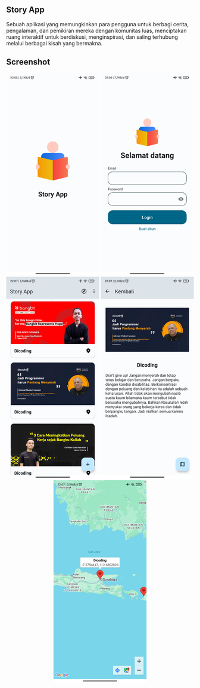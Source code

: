 ## Story App

Sebuah aplikasi yang memungkinkan para pengguna untuk berbagi cerita, pengalaman, dan pemikiran mereka dengan komunitas luas, menciptakan ruang interaktif untuk berdiskusi, menginspirasi, dan saling terhubung melalui berbagai kisah yang bermakna.

## Screenshot

<div style="text-align: center">
    <img src="https://raw.githubusercontent.com/aldnazr/android-story-app/refs/heads/main/preview/1.jpg" width="250"/>
    <img src="https://raw.githubusercontent.com/aldnazr/android-story-app/refs/heads/main/preview/2.jpg" width="250"/>
    <img src="https://raw.githubusercontent.com/aldnazr/android-story-app/refs/heads/main/preview/3.jpg" width="250"/>
    <img src="https://raw.githubusercontent.com/aldnazr/android-story-app/refs/heads/main/preview/4.jpg" width="250"/>
    <img src="https://raw.githubusercontent.com/aldnazr/android-story-app/refs/heads/main/preview/5.jpg" width="250"/>
</div>
